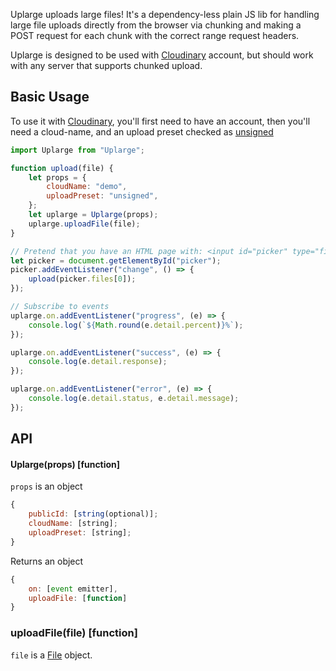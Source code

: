 Uplarge uploads large files! It's a dependency-less plain JS lib for handling large file uploads directly from the browser via chunking and making a POST request for each chunk with the correct range request headers.

Uplarge is designed to be used with [Cloudinary](https://cloudinary.com/) account, but should work with any server that supports chunked upload.

## Basic Usage

To use it with [Cloudinary](https://cloudinary.com/), you'll first need to have an account, then you'll need a cloud-name, and an upload preset checked as [unsigned](https://cloudinary.com/documentation/upload_images#unauthenticated_requests)

```js
import Uplarge from "Uplarge";

function upload(file) {
    let props = {
        cloudName: "demo",
        uploadPreset: "unsigned",
    };
    let uplarge = Uplarge(props);
    uplarge.uploadFile(file);
}

// Pretend that you have an HTML page with: <input id="picker" type="file" />
let picker = document.getElementById("picker");
picker.addEventListener("change", () => {
    upload(picker.files[0]);
});

// Subscribe to events
uplarge.on.addEventListener("progress", (e) => {
    console.log(`${Math.round(e.detail.percent)}%`);
});

uplarge.on.addEventListener("success", (e) => {
    console.log(e.detail.response);
});

uplarge.on.addEventListener("error", (e) => {
    console.log(e.detail.status, e.detail.message);
});
```

## API

#### Uplarge(props) [function]

`props` is an object

```js
{
    publicId: [string(optional)];
    cloudName: [string];
    uploadPreset: [string];
}
```

Returns an object

```js
{
    on: [event emitter],
    uploadFile: [function]
}
```

### uploadFile(file) [function]

`file` is a [File](https://developer.mozilla.org/en-US/docs/Web/API/File) object.

#
